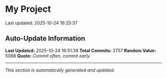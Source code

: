 # My Project


Last updated: 2025-10-24 16:25:37












































































































































































































































































































































































































































































































































































































































































































































































































































































































































































































































































































































































































































































































































































































































































































































































































































































































































































































































































































































































































































































































































































































































































































































































































































































































































































































































































































































































































































































































































































































































































































































































































































































## Auto-Update Information

**Last Updated:** 2025-10-24 16:51:38
**Total Commits:** 2757
**Random Value:** 5088
**Quote:** _Commit often, commit early._

---
_This section is automatically generated and updated._